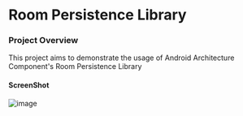# Room Persistence Library 

### Project Overview
This project aims to demonstrate the usage of Android Architecture Component's Room Persistence Library

#### ScreenShot 
![image](https://drive.google.com/open?id=1Q6rxJSladuWW7WmWJHin37ftUHkAmFDv)

